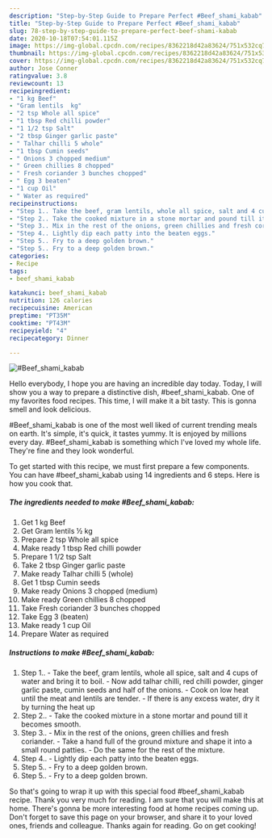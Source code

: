 ```yaml
---
description: "Step-by-Step Guide to Prepare Perfect #Beef_shami_kabab"
title: "Step-by-Step Guide to Prepare Perfect #Beef_shami_kabab"
slug: 78-step-by-step-guide-to-prepare-perfect-beef-shami-kabab
date: 2020-10-18T07:54:01.115Z
image: https://img-global.cpcdn.com/recipes/8362218d42a83624/751x532cq70/beef_shami_kabab-recipe-main-photo.jpg
thumbnail: https://img-global.cpcdn.com/recipes/8362218d42a83624/751x532cq70/beef_shami_kabab-recipe-main-photo.jpg
cover: https://img-global.cpcdn.com/recipes/8362218d42a83624/751x532cq70/beef_shami_kabab-recipe-main-photo.jpg
author: Jose Conner
ratingvalue: 3.8
reviewcount: 13
recipeingredient:
- "1 kg Beef"
- "Gram lentils  kg"
- "2 tsp Whole all spice"
- "1 tbsp Red chilli powder"
- "1 1/2 tsp Salt"
- "2 tbsp Ginger garlic paste"
- " Talhar chilli 5 whole"
- "1 tbsp Cumin seeds"
- " Onions 3 chopped medium"
- " Green chillies 8 chopped"
- " Fresh coriander 3 bunches chopped"
- " Egg 3 beaten"
- "1 cup Oil"
- " Water as required"
recipeinstructions:
- "Step 1.. Take the beef, gram lentils, whole all spice, salt and 4 cups of water and bring it to boil. Now add talhar chilli, red chilli powder, ginger garlic paste, cumin seeds and half of the onions. Cook on low heat until the meat and lentils are tender. If there is any excess water, dry it by turning the heat up"
- "Step 2.. Take the cooked mixture in a stone mortar and pound till it becomes smooth."
- "Step 3.. Mix in the rest of the onions, green chillies and fresh coriander. Take a hand full of the ground mixture and shape it into a small round patties. Do the same for the rest of the mixture."
- "Step 4.. Lightly dip each patty into the beaten eggs."
- "Step 5.. Fry to a deep golden brown."
- "Step 5.. Fry to a deep golden brown."
categories:
- Recipe
tags:
- beef_shami_kabab

katakunci: beef_shami_kabab 
nutrition: 126 calories
recipecuisine: American
preptime: "PT35M"
cooktime: "PT43M"
recipeyield: "4"
recipecategory: Dinner

---
```



![#Beef_shami_kabab](https://img-global.cpcdn.com/recipes/8362218d42a83624/751x532cq70/beef_shami_kabab-recipe-main-photo.jpg)

Hello everybody, I hope you are having an incredible day today. Today, I will show you a way to prepare a distinctive dish, #beef_shami_kabab. One of my favorites food recipes. This time, I will make it a bit tasty. This is gonna smell and look delicious.



#Beef_shami_kabab is one of the most well liked of current trending meals on earth. It's simple, it's quick, it tastes yummy. It is enjoyed by millions every day. #Beef_shami_kabab is something which I've loved my whole life. They're fine and they look wonderful.


To get started with this recipe, we must first prepare a few components. You can have #beef_shami_kabab using 14 ingredients and 6 steps. Here is how you cook that.

<!--inarticleads1-->

##### The ingredients needed to make #Beef_shami_kabab:

1. Get 1 kg Beef
1. Get Gram lentils ½ kg
1. Prepare 2 tsp Whole all spice
1. Make ready 1 tbsp Red chilli powder
1. Prepare 1 1/2 tsp Salt
1. Take 2 tbsp Ginger garlic paste
1. Make ready  Talhar chilli 5 (whole)
1. Get 1 tbsp Cumin seeds
1. Make ready  Onions 3 chopped (medium)
1. Make ready  Green chillies 8 chopped
1. Take  Fresh coriander 3 bunches chopped
1. Take  Egg 3 (beaten)
1. Make ready 1 cup Oil
1. Prepare  Water as required




<!--inarticleads2-->

##### Instructions to make #Beef_shami_kabab:

1. Step 1.. - Take the beef, gram lentils, whole all spice, salt and 4 cups of water and bring it to boil. - Now add talhar chilli, red chilli powder, ginger garlic paste, cumin seeds and half of the onions. - Cook on low heat until the meat and lentils are tender. - If there is any excess water, dry it by turning the heat up
1. Step 2.. - Take the cooked mixture in a stone mortar and pound till it becomes smooth.
1. Step 3.. - Mix in the rest of the onions, green chillies and fresh coriander. - Take a hand full of the ground mixture and shape it into a small round patties. - Do the same for the rest of the mixture.
1. Step 4.. - Lightly dip each patty into the beaten eggs.
1. Step 5.. - Fry to a deep golden brown.
1. Step 5.. - Fry to a deep golden brown.




So that's going to wrap it up with this special food #beef_shami_kabab recipe. Thank you very much for reading. I am sure that you will make this at home. There's gonna be more interesting food at home recipes coming up. Don't forget to save this page on your browser, and share it to your loved ones, friends and colleague. Thanks again for reading. Go on get cooking!
